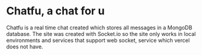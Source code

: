 
# Chatfu, a chat for u
Chatfu is a real time chat created which stores all messages in a MongoDB database.  The site was created with Socket.io so the site only works in local environments and services that support web socket, service which vercel does not have.
